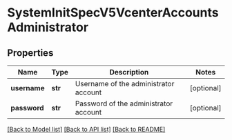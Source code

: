 # SystemInitSpecV5VcenterAccountsAdministrator

## Properties
Name | Type | Description | Notes
------------ | ------------- | ------------- | -------------
**username** | **str** | Username of the administrator account | [optional] 
**password** | **str** | Password of the administrator account | [optional] 

[[Back to Model list]](../README.md#documentation-for-models) [[Back to API list]](../README.md#documentation-for-api-endpoints) [[Back to README]](../README.md)

